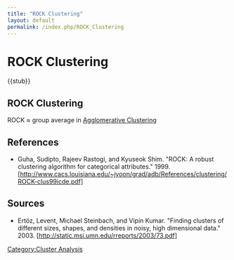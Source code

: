 ```yaml
---
title: "ROCK Clustering"
layout: default
permalink: /index.php/ROCK_Clustering
---
```


# ROCK Clustering

{{stub}}

## ROCK Clustering
ROCK $\approx$ group average in [Agglomerative Clustering](Agglomerative_Clustering)


## References
- Guha, Sudipto, Rajeev Rastogi, and Kyuseok Shim. "ROCK: A robust clustering algorithm for categorical attributes." 1999. [http://www.cacs.louisiana.edu/~jyoon/grad/adb/References/clustering/ROCK-clus99icde.pdf]


## Sources
- Ertöz, Levent, Michael Steinbach, and Vipin Kumar. "Finding clusters of different sizes, shapes, and densities in noisy, high dimensional data." 2003. [http://static.msi.umn.edu/rreports/2003/73.pdf]


[Category:Cluster Analysis](Category_Cluster_Analysis)